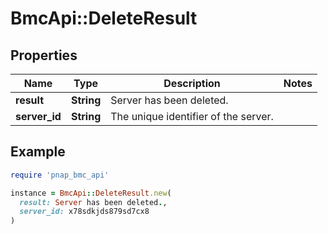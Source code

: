 # BmcApi::DeleteResult

## Properties

| Name | Type | Description | Notes |
| ---- | ---- | ----------- | ----- |
| **result** | **String** | Server has been deleted. |  |
| **server_id** | **String** | The unique identifier of the server. |  |

## Example

```ruby
require 'pnap_bmc_api'

instance = BmcApi::DeleteResult.new(
  result: Server has been deleted.,
  server_id: x78sdkjds879sd7cx8
)
```

